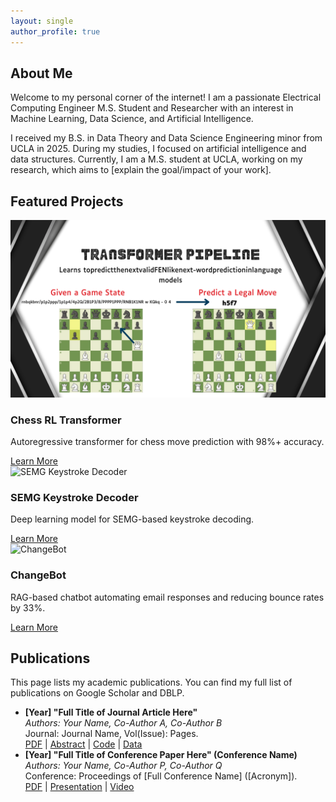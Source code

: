 ```yaml
---
layout: single
author_profile: true
---
```


<div id="about" class="section">
  <h2>About Me</h2>
  <p>Welcome to my personal corner of the internet! I am a passionate Electrical Computing Engineer M.S. Student and Researcher with an interest in Machine Learning, Data Science, and Artificial Intelligence.</p>
  <p>I received my B.S. in Data Theory and Data Science Engineering minor from UCLA in 2025. During my studies, I focused on artificial intelligence and data structures. Currently, I am a M.S. student at UCLA, working on my research, which aims to [explain the goal/impact of your work].</p>
</div>

<div id="projects" class="section">
  <h2>Featured Projects</h2>
  <div class="projects-grid">
    <div class="project-card">
      <img src="/assets/images/chess-rl.png" alt="Chess RL Transformer" />
      <div class="project-content">
        <h3>Chess RL Transformer</h3>
        <p>Autoregressive transformer for chess move prediction with 98%+ accuracy.</p>
        <a href="#" class="btn btn--primary">Learn More</a>
      </div>
    </div>
    <div class="project-card">
      <img src="/assets/images/semg-keystroke.jpg" alt="SEMG Keystroke Decoder" />
      <div class="project-content">
        <h3>SEMG Keystroke Decoder</h3>
        <p>Deep learning model for SEMG-based keystroke decoding.</p>
        <a href="#" class="btn btn--primary">Learn More</a>
      </div>
    </div>
    <div class="project-card">
      <img src="/assets/images/changebot.jpg" alt="ChangeBot" />
      <div class="project-content">
        <h3>ChangeBot</h3>
        <p>RAG-based chatbot automating email responses and reducing bounce rates by 33%.</p>
        <a href="#" class="btn btn--primary">Learn More</a>
      </div>
    </div>
  </div>
</div>

<div id="publications" class="section">
  <h2>Publications</h2>
  <p>This page lists my academic publications. You can find my full list of publications on Google Scholar and DBLP.</p>
  <ul>
    <li>
      <strong>[Year] "Full Title of Journal Article Here"</strong><br>
      <em>Authors: Your Name, Co-Author A, Co-Author B</em><br>
      Journal: Journal Name, Vol(Issue): Pages.<br>
      <a href="#">PDF</a> | <a href="#">Abstract</a> | <a href="#">Code</a> | <a href="#">Data</a>
    </li>
    <li>
      <strong>[Year] "Full Title of Conference Paper Here" (Conference Name)</strong><br>
      <em>Authors: Your Name, Co-Author P, Co-Author Q</em><br>
      Conference: Proceedings of [Full Conference Name] ([Acronym]).<br>
      <a href="#">PDF</a> | <a href="#">Presentation</a> | <a href="#">Video</a>
    </li>
  </ul>
</div>